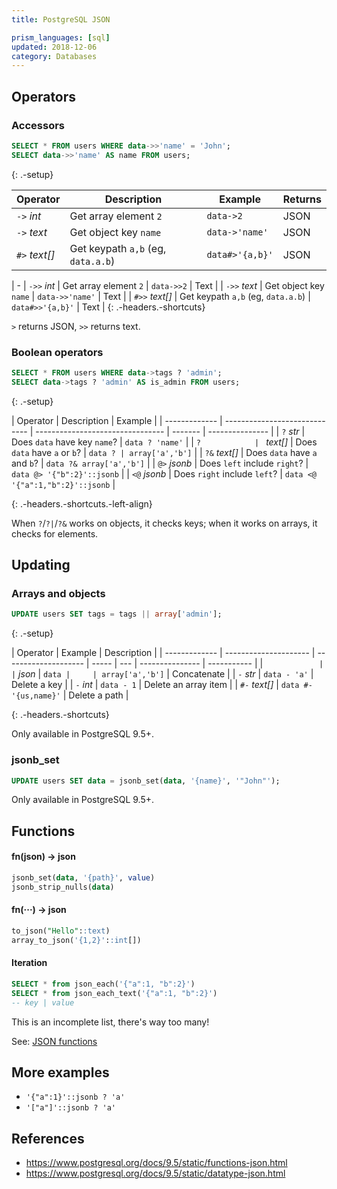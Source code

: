 ```yaml
---
title: PostgreSQL JSON

prism_languages: [sql]
updated: 2018-12-06
category: Databases
---
```


## Operators

### Accessors

```sql
SELECT * FROM users WHERE data->>'name' = 'John';
SELECT data->>'name' AS name FROM users;
```

{: .-setup}

| Operator      | Description                        | Example         | Returns |
| ------------- | ---------------------------------- | --------------- | ------- |
| `->` _int_    | Get array element `2`              | `data->2`       | JSON    |
| `->` _text_   | Get object key `name`              | `data->'name'`  | JSON    |
| `#>` _text[]_ | Get keypath `a,b` (eg, `data.a.b`) | `data#>'{a,b}'` | JSON    |

| -
| `->>` _int_ | Get array element `2` | `data->>2` | Text |
| `->>` _text_ | Get object key `name` | `data->>'name'` | Text |
| `#>>` _text[]_ | Get keypath `a,b` (eg, `data.a.b`) | `data#>>'{a,b}'` | Text |
{: .-headers.-shortcuts}

`>` returns JSON, `>>` returns text.

### Boolean operators

```sql
SELECT * FROM users WHERE data->tags ? 'admin';
SELECT data->tags ? 'admin' AS is_admin FROM users;
```

{: .-setup}

| Operator      | Description                   | Example                          |
| ------------- | ----------------------------- | -------------------------------- | ------- | --------------- |
| `?` _str_     | Does `data` have key `name`?  | `data ? 'name'`                  |
| `?            | ` _text[]_                    | Does `data` have `a` or `b`?     | `data ? | array['a','b']` |
| `?&` _text[]_ | Does `data` have `a` and `b`? | `data ?& array['a','b']`         |
| `@>` _jsonb_  | Does `left` include `right`?  | `data @> '{"b":2}'::jsonb`       |
| `<@` _jsonb_  | Does `right` include `left`?  | `data <@ '{"a":1,"b":2}'::jsonb` |

{: .-headers.-shortcuts.-left-align}

When `?`/`?|`/`?&` works on objects, it checks keys; when it works on arrays, it checks for elements.

## Updating

### Arrays and objects

```sql
UPDATE users SET tags = tags || array['admin'];
```

{: .-setup}

| Operator      | Example               | Description          |
| ------------- | --------------------- | -------------------- | ----- | --- | --------------- | ----------- |
| `             |                       | ` _json_             | `data |     | array['a','b']` | Concatenate |
| `-` _str_     | `data - 'a'`          | Delete a key         |
| `-` _int_     | `data - 1`            | Delete an array item |
| `#-` _text[]_ | `data #- '{us,name}'` | Delete a path        |

{: .-headers.-shortcuts}

Only available in PostgreSQL 9.5+.

### jsonb_set

```sql
UPDATE users SET data = jsonb_set(data, '{name}', '"John"');
```

Only available in PostgreSQL 9.5+.

## Functions

#### fn(json) → json

```sql
jsonb_set(data, '{path}', value)
jsonb_strip_nulls(data)
```

#### fn(···) → json

```sql
to_json("Hello"::text)
array_to_json('{1,2}'::int[])
```

#### Iteration

```sql
SELECT * from json_each('{"a":1, "b":2}')
SELECT * from json_each_text('{"a":1, "b":2}')
-- key | value
```

This is an incomplete list, there's way too many!

See: [JSON functions](https://www.postgresql.org/docs/9.5/static/functions-json.html)

## More examples

-   `'{"a":1}'::jsonb ? 'a'`
-   `'["a"]'::jsonb ? 'a'`

## References

-   <https://www.postgresql.org/docs/9.5/static/functions-json.html>
-   <https://www.postgresql.org/docs/9.5/static/datatype-json.html>
